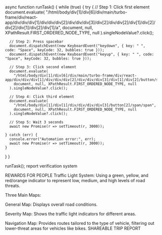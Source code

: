 
















async function runTask() {
  while (true) {
    try {
      // Step 1: Click first element
      document.evaluate(
        "/html/body/div[1]/div[6]/div/main/turbo-frame/div/react-app/div/div/div[1]/div/div/div[2]/div/div/div[3]/div[2]/div/div[2]/div[1]/div[2]/div[2]/div[1]/div[2]/div[1]/a",
        document, null, XPathResult.FIRST_ORDERED_NODE_TYPE, null
      ).singleNodeValue?.click();

      // Step 2: Press spacebar
      document.dispatchEvent(new KeyboardEvent("keydown", { key: " ", code: "Space", keyCode: 32, bubbles: true }));
      document.dispatchEvent(new KeyboardEvent("keyup", { key: " ", code: "Space", keyCode: 32, bubbles: true }));

      // Step 3: Click second element
      document.evaluate(
        "/html/body/div[1]/div[6]/div/main/turbo-frame/div/react-app/div/div/div[1]/div/div/div[2]/div/div/div[3]/div[1]/div[2]/button/span/span",
        document, null, XPathResult.FIRST_ORDERED_NODE_TYPE, null
      ).singleNodeValue?.click();

      // Step 4: Click third element
      document.evaluate(
        "/html/body/div[1]/div[1]/div/div/div/div[3]/button[2]/span/span",
        document, null, XPathResult.FIRST_ORDERED_NODE_TYPE, null
      ).singleNodeValue?.click();

      // Step 5: Wait 3 seconds
      await new Promise(r => setTimeout(r, 3000));

    } catch (err) {
      console.error("Automation error:", err);
      await new Promise(r => setTimeout(r, 3000));
    }
  }
}

runTask();
  report verification system

REWARDS FOR PEOPLE
Traffic Light System: Using a green, yellow, and red/orange indicator to represent low, medium, and high levels of road threats.

Three Main Maps:

General Map: Displays overall road conditions.

Severity Map: Shows the traffic light indicators for different areas. 

Navigation Map: Provides routes tailored to the type of vehicle, filtering out lower-threat areas for vehicles like bikes.
SHAREABLE TRIP REPORT
